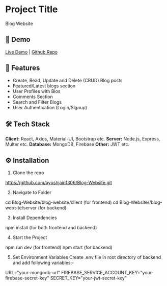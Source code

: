 # Project Title

Blog Website

## 🚀 Demo

[Live Demo](https://blo-web.vercel.app) | [Github Repo](https://github.com/ayushjain1306/Blog-Website.git)

## 📌 Features

- Create, Read, Update and Delete (CRUD) Blog posts
- Featured/Latest blogs section
- User Profiles with Bios
- Comments Section
- Search and Filter Blogs
- User Authentication (Login/Signup)

## 🛠️ Tech Stack

**Client:** React, Axios, Material-UI, Bootstrap etc.
**Server:** Node.js, Express, Multer etc.
**Database:** MongoDB, Firebase
**Other:** JWT etc.

## ⚙️ Installation

1. Clone the repo

https://github.com/ayushjain1306/Blog-Website.git

2. Navigate to Folder

cd Blog-Website/blog-website/client (for frontend)
cd Blog-Website//blog-website/server (for backend)

3. Install Dependencies

npm install (for both frontend and backend)

4. Start the Project

npm run dev (for frontend)
npm start (for backend)

5. Set Environment Variables
Create .env file in root directory of backend and add following variables:-

URL="your-mongodb-url"
FIREBASE_SERVICE_ACCOUNT_KEY="your-firebase-secret-key"
SECRET_KEY="your-jwt-secret-key"



